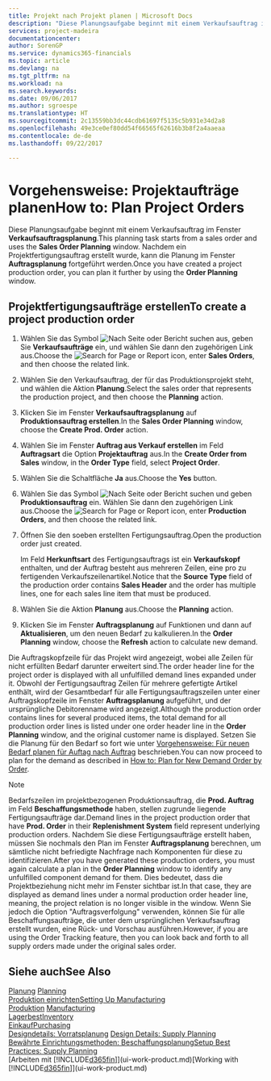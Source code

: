 ```yaml
---
title: Projekt nach Projekt planen | Microsoft Docs
description: "Diese Planungsaufgabe beginnt mit einem Verkaufsauftrag im Fenster  **Verkaufsauftragsplanung**. Nachdem ein Projektfertigungsauftrag erstellt wurde, kann die Planung im Fenster **Auftragsplanung** fortgeführt werden."
services: project-madeira
documentationcenter: 
author: SorenGP
ms.service: dynamics365-financials
ms.topic: article
ms.devlang: na
ms.tgt_pltfrm: na
ms.workload: na
ms.search.keywords: 
ms.date: 09/06/2017
ms.author: sgroespe
ms.translationtype: HT
ms.sourcegitcommit: 2c13559bb3dc44cdb61697f5135c5b931e34d2a8
ms.openlocfilehash: 49e3ce0ef80dd54f66565f62616b3b8f2a4aaeaa
ms.contentlocale: de-de
ms.lasthandoff: 09/22/2017

---
```

# <a name="how-to-plan-project-orders"></a><span data-ttu-id="09331-104">Vorgehensweise: Projektaufträge planen</span><span class="sxs-lookup"><span data-stu-id="09331-104">How to: Plan Project Orders</span></span>
<span data-ttu-id="09331-105">Diese Planungsaufgabe beginnt mit einem Verkaufsauftrag im Fenster **Verkaufsauftragsplanung**.</span><span class="sxs-lookup"><span data-stu-id="09331-105">This planning task starts from a sales order and uses the **Sales Order Planning** window.</span></span> <span data-ttu-id="09331-106">Nachdem ein Projektfertigungsauftrag erstellt wurde, kann die Planung im Fenster **Auftragsplanung** fortgeführt werden.</span><span class="sxs-lookup"><span data-stu-id="09331-106">Once you have created a project production order, you can plan it further by using the **Order Planning** window.</span></span>  

## <a name="to-create-a-project-production-order"></a><span data-ttu-id="09331-107">Projektfertigungsaufträge erstellen</span><span class="sxs-lookup"><span data-stu-id="09331-107">To create a project production order</span></span>  

1.  <span data-ttu-id="09331-108">Wählen Sie das Symbol ![Nach Seite oder Bericht suchen](media/ui-search/search_small.png "Nach Seite oder Bericht suchen") aus, geben Sie **Verkaufsaufträge** ein, und wählen Sie dann den zugehörigen Link aus.</span><span class="sxs-lookup"><span data-stu-id="09331-108">Choose the ![Search for Page or Report](media/ui-search/search_small.png "Search for Page or Report icon") icon, enter **Sales Orders**, and then choose the related link.</span></span>  
2.  <span data-ttu-id="09331-109">Wählen Sie den Verkaufsauftrag, der für das Produktionsprojekt steht, und wählen die Aktion **Planung**.</span><span class="sxs-lookup"><span data-stu-id="09331-109">Select the sales order that represents the production project, and then choose the **Planning** action.</span></span>  
4.  <span data-ttu-id="09331-110">Klicken Sie im Fenster  **Verkaufsauftragsplanung** auf  **Produktionsauftrag erstellen**.</span><span class="sxs-lookup"><span data-stu-id="09331-110">In the **Sales Order Planning** window, choose  the **Create Prod. Order** action.</span></span>  
5.  <span data-ttu-id="09331-111">Wählen Sie im Fenster **Auftrag aus Verkauf erstellen** im Feld **Auftragsart** die Option **Projektauftrag** aus.</span><span class="sxs-lookup"><span data-stu-id="09331-111">In the **Create Order from Sales** window, in the **Order Type** field, select **Project Order**.</span></span>  
6.  <span data-ttu-id="09331-112">Wählen Sie die Schaltfläche **Ja** aus.</span><span class="sxs-lookup"><span data-stu-id="09331-112">Choose the **Yes** button.</span></span>  
7.  <span data-ttu-id="09331-113">Wählen Sie das Symbol ![Nach Seite oder Bericht suchen](media/ui-search/search_small.png "Nach Seite oder Bericht suchen") und geben **Produktionsauftrag** ein. Wählen Sie dann den zugehörigen Link aus.</span><span class="sxs-lookup"><span data-stu-id="09331-113">Choose the ![Search for Page or Report](media/ui-search/search_small.png "Search for Page or Report icon") icon, enter **Production Orders**, and then choose the related link.</span></span>
8. <span data-ttu-id="09331-114">Öffnen Sie den soeben erstellten Fertigungsauftrag.</span><span class="sxs-lookup"><span data-stu-id="09331-114">Open the production order just created.</span></span>  

    <span data-ttu-id="09331-115">Im Feld **Herkunftsart** des Fertigungsauftrags ist ein **Verkaufskopf** enthalten, und der Auftrag besteht aus mehreren Zeilen, eine pro zu fertigenden Verkaufszeilenartikel.</span><span class="sxs-lookup"><span data-stu-id="09331-115">Notice that the **Source Type** field of the production order contains **Sales Header** and the order has multiple lines, one for each sales line item that must be produced.</span></span>  
9. <span data-ttu-id="09331-116">Wählen Sie die Aktion **Planung** aus.</span><span class="sxs-lookup"><span data-stu-id="09331-116">Choose the **Planning** action.</span></span>
10. <span data-ttu-id="09331-117">Klicken Sie im Fenster **Auftragsplanung** auf Funktionen und dann auf **Aktualisieren**, um den neuen Bedarf zu kalkulieren.</span><span class="sxs-lookup"><span data-stu-id="09331-117">In the **Order Planning** window, choose the **Refresh** action to calculate new demand.</span></span>  

<span data-ttu-id="09331-118">Die Auftragskopfzeile für das Projekt wird angezeigt, wobei alle Zeilen für nicht erfüllten Bedarf darunter erweitert sind.</span><span class="sxs-lookup"><span data-stu-id="09331-118">The order header line for the project order is displayed with all unfulfilled demand lines expanded under it.</span></span> <span data-ttu-id="09331-119">Obwohl der Fertigungsauftrag Zeilen für mehrere gefertigte Artikel enthält, wird der Gesamtbedarf für alle Fertigungsauftragszeilen unter einer Auftragskopfzeile im Fenster **Auftragsplanung** aufgeführt, und der ursprüngliche Debitorenname wird angezeigt.</span><span class="sxs-lookup"><span data-stu-id="09331-119">Although the production order contains lines for several produced items, the total demand for all production order lines is listed under one order header line in the **Order Planning** window, and the original customer name is displayed.</span></span> <span data-ttu-id="09331-120">Setzen Sie die Planung für den Bedarf so fort wie unter [Vorgehensweise: Für neuen Bedarf planen für Auftag nach Auftrag](production-how-to-plan-for-new-demand.md) beschrieben.</span><span class="sxs-lookup"><span data-stu-id="09331-120">You can now proceed to plan for the demand as described in [How to: Plan for New Demand Order by Order](production-how-to-plan-for-new-demand.md).</span></span>  

> [!NOTE]  
>  <span data-ttu-id="09331-121">Bedarfszeilen im projektbezogenen Produktionsauftrag, die **Prod. Auftrag** im Feld **Beschaffungsmethode** haben, stellen zugrunde liegende Fertigungsaufträge dar.</span><span class="sxs-lookup"><span data-stu-id="09331-121">Demand lines in the project production order that have **Prod. Order** in their **Replenishment System** field represent underlying production orders.</span></span> <span data-ttu-id="09331-122">Nachdem Sie diese Fertigungsaufträge erstellt haben, müssen Sie nochmals den Plan im Fenster **Auftragsplanung** berechnen, um sämtliche nicht befriedigte Nachfrage nach Komponenten für diese zu identifizieren.</span><span class="sxs-lookup"><span data-stu-id="09331-122">After you have generated these production orders, you must again calculate a plan in the **Order Planning** window to identify any unfulfilled component demand for them.</span></span> <span data-ttu-id="09331-123">Dies bedeutet, dass die Projektbeziehung nicht mehr im Fenster sichtbar ist.</span><span class="sxs-lookup"><span data-stu-id="09331-123">In that case, they are displayed as demand lines under a normal production order header line, meaning, the project relation is no longer visible in the window.</span></span> <span data-ttu-id="09331-124">Wenn Sie jedoch die Option "Auftragsverfolgung" verwenden, können Sie für alle Beschaffungsaufträge, die unter dem ursprünglichen Verkaufsauftrag erstellt wurden, eine Rück- und Vorschau ausführen.</span><span class="sxs-lookup"><span data-stu-id="09331-124">However, if you are using the Order Tracking feature, then you can look back and forth to all supply orders made under the original sales order.</span></span>  

## <a name="see-also"></a><span data-ttu-id="09331-125">Siehe auch</span><span class="sxs-lookup"><span data-stu-id="09331-125">See Also</span></span>
<span data-ttu-id="09331-126">[Planung](production-planning.md) </span><span class="sxs-lookup"><span data-stu-id="09331-126">[Planning](production-planning.md) </span></span>  
[<span data-ttu-id="09331-127">Produktion einrichten</span><span class="sxs-lookup"><span data-stu-id="09331-127">Setting Up Manufacturing</span></span>](production-configure-production-processes.md)  
<span data-ttu-id="09331-128">[Produktion](production-manage-manufacturing.md)  </span><span class="sxs-lookup"><span data-stu-id="09331-128">[Manufacturing](production-manage-manufacturing.md)  </span></span>  
[<span data-ttu-id="09331-129">Lagerbest</span><span class="sxs-lookup"><span data-stu-id="09331-129">Inventory</span></span>](inventory-manage-inventory.md)  
[<span data-ttu-id="09331-130">Einkauf</span><span class="sxs-lookup"><span data-stu-id="09331-130">Purchasing</span></span>](purchasing-manage-purchasing.md)  
<span data-ttu-id="09331-131">[Designdetails: Vorratsplanung](design-details-supply-planning.md) </span><span class="sxs-lookup"><span data-stu-id="09331-131">[Design Details: Supply Planning](design-details-supply-planning.md) </span></span>  
[<span data-ttu-id="09331-132">Bewährte Einrichtungsmethoden: Beschaffungsplanung</span><span class="sxs-lookup"><span data-stu-id="09331-132">Setup Best Practices: Supply Planning</span></span>](setup-best-practices-supply-planning.md)  
<span data-ttu-id="09331-133">[Arbeiten mit [!INCLUDE[d365fin](includes/d365fin_md.md)]](ui-work-product.md)</span><span class="sxs-lookup"><span data-stu-id="09331-133">[Working with [!INCLUDE[d365fin](includes/d365fin_md.md)]](ui-work-product.md)</span></span>

